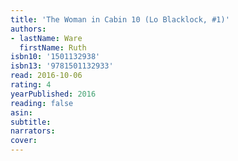 ```yaml
---
title: 'The Woman in Cabin 10 (Lo Blacklock, #1)'
authors:
- lastName: Ware
  firstName: Ruth
isbn10: '1501132938'
isbn13: '9781501132933'
read: 2016-10-06
rating: 4
yearPublished: 2016
reading: false
asin:
subtitle:
narrators:
cover:
---
```

